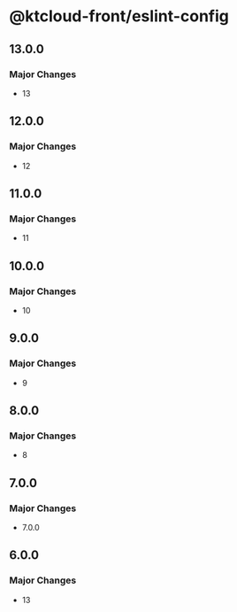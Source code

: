 # @ktcloud-front/eslint-config

## 13.0.0

### Major Changes

- 13

## 12.0.0

### Major Changes

- 12

## 11.0.0

### Major Changes

- 11

## 10.0.0

### Major Changes

- 10

## 9.0.0

### Major Changes

- 9

## 8.0.0

### Major Changes

- 8

## 7.0.0

### Major Changes

- 7.0.0

## 6.0.0

### Major Changes

- 13
